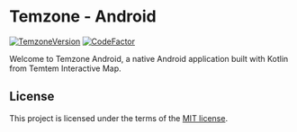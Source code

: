 # Temzone - Android

[![TemzoneVersion](https://img.shields.io/badge/version-0.1.0--a.1-orange)](https://github.com/Temtem-Interactive-Map/Temzone-Android)
[![CodeFactor](https://img.shields.io/codefactor/grade/github/Temtem-Interactive-Map/Temzone-Android)](https://www.codefactor.io/repository/github/temtem-interactive-map/temzone-android)

Welcome to Temzone Android, a native Android application built with Kotlin from Temtem Interactive Map.

## License

This project is licensed under the terms of the [MIT license](https://github.com/Temtem-Interactive-Map/Temzone-Android/blob/main/LICENSE).
